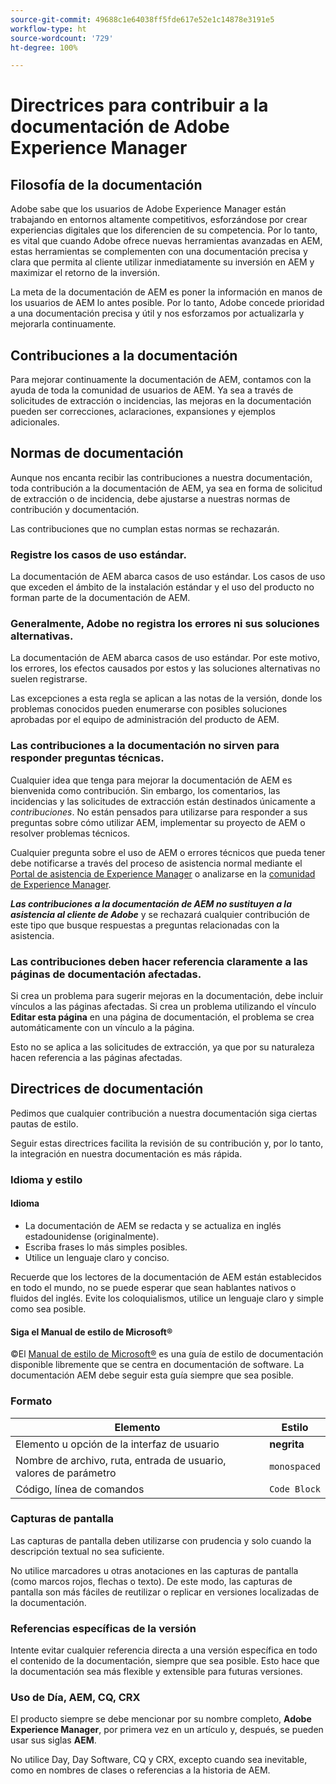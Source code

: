 ```yaml
---
source-git-commit: 49688c1e64038ff5fde617e52e1c14878e3191e5
workflow-type: ht
source-wordcount: '729'
ht-degree: 100%

---
```

# Directrices para contribuir a la documentación de Adobe Experience Manager

## Filosofía de la documentación

Adobe sabe que los usuarios de Adobe Experience Manager están trabajando en entornos altamente competitivos, esforzándose por crear experiencias digitales que los diferencien de su competencia. Por lo tanto, es vital que cuando Adobe ofrece nuevas herramientas avanzadas en AEM, estas herramientas se complementen con una documentación precisa y clara que permita al cliente utilizar inmediatamente su inversión en AEM y maximizar el retorno de la inversión.

La meta de la documentación de AEM es poner la información en manos de los usuarios de AEM lo antes posible. Por lo tanto, Adobe concede prioridad a una documentación precisa y útil y nos esforzamos por actualizarla y mejorarla continuamente.

## Contribuciones a la documentación

Para mejorar continuamente la documentación de AEM, contamos con la ayuda de toda la comunidad de usuarios de AEM. Ya sea a través de solicitudes de extracción o incidencias, las mejoras en la documentación pueden ser correcciones, aclaraciones, expansiones y ejemplos adicionales.

## Normas de documentación

Aunque nos encanta recibir las contribuciones a nuestra documentación, toda contribución a la documentación de AEM, ya sea en forma de solicitud de extracción o de incidencia, debe ajustarse a nuestras normas de contribución y documentación.

Las contribuciones que no cumplan estas normas se rechazarán.

### Registre los casos de uso estándar.

La documentación de AEM abarca casos de uso estándar. Los casos de uso que exceden el ámbito de la instalación estándar y el uso del producto no forman parte de la documentación de AEM.

### Generalmente, Adobe no registra los errores ni sus soluciones alternativas.

La documentación de AEM abarca casos de uso estándar. Por este motivo, los errores, los efectos causados por estos y las soluciones alternativas no suelen registrarse.

Las excepciones a esta regla se aplican a las notas de la versión, donde los problemas conocidos pueden enumerarse con posibles soluciones aprobadas por el equipo de administración del producto de AEM.

### Las contribuciones a la documentación no sirven para responder preguntas técnicas.

Cualquier idea que tenga para mejorar la documentación de AEM es bienvenida como contribución. Sin embargo, los comentarios, las incidencias y las solicitudes de extracción están destinados únicamente a *contribuciones*. No están pensados para utilizarse para responder a sus preguntas sobre cómo utilizar AEM, implementar su proyecto de AEM o resolver problemas técnicos.

Cualquier pregunta sobre el uso de AEM o errores técnicos que pueda tener debe notificarse a través del proceso de asistencia normal mediante el [Portal de asistencia de Experience Manager](https://experienceleague.adobe.com/?support-solution=Experience+Manager?lang=es#support) o analizarse en la [comunidad de Experience Manager](https://experienceleaguecommunities.adobe.com/t5/adobe-experience-manager/ct-p/adobe-experience-manager-community).

***Las contribuciones a la documentación de AEM no sustituyen a la asistencia al cliente de Adobe*** y se rechazará cualquier contribución de este tipo que busque respuestas a preguntas relacionadas con la asistencia.

### Las contribuciones deben hacer referencia claramente a las páginas de documentación afectadas.

Si crea un problema para sugerir mejoras en la documentación, debe incluir vínculos a las páginas afectadas. Si crea un problema utilizando el vínculo **Editar esta página** en una página de documentación, el problema se crea automáticamente con un vínculo a la página.

Esto no se aplica a las solicitudes de extracción, ya que por su naturaleza hacen referencia a las páginas afectadas.

## Directrices de documentación

Pedimos que cualquier contribución a nuestra documentación siga ciertas pautas de estilo.

Seguir estas directrices facilita la revisión de su contribución y, por lo tanto, la integración en nuestra documentación es más rápida.

### Idioma y estilo

#### Idioma

* La documentación de AEM se redacta y se actualiza en inglés estadounidense (originalmente).
* Escriba frases lo más simples posibles.
* Utilice un lenguaje claro y conciso.

Recuerde que los lectores de la documentación de AEM están establecidos en todo el mundo, no se puede esperar que sean hablantes nativos o fluidos del inglés. Evite los coloquialismos, utilice un lenguaje claro y simple como sea posible.

#### Siga el Manual de estilo de Microsoft®

©El [Manual de estilo de Microsoft®](https://learn.microsoft.com/es_es/style-guide/welcome/) es una guía de estilo de documentación disponible libremente que se centra en documentación de software. La documentación AEM debe seguir esta guía siempre que sea posible.

### Formato

| Elemento | Estilo |
|---|---|
| Elemento u opción de la interfaz de usuario | **negrita** |
| Nombre de archivo, ruta, entrada de usuario, valores de parámetro | `monospaced` |
| Código, línea de comandos | ```Code Block``` |

### Capturas de pantalla

Las capturas de pantalla deben utilizarse con prudencia y solo cuando la descripción textual no sea suficiente.

No utilice marcadores u otras anotaciones en las capturas de pantalla (como marcos rojos, flechas o texto). De este modo, las capturas de pantalla son más fáciles de reutilizar o replicar en versiones localizadas de la documentación.

### Referencias específicas de la versión

Intente evitar cualquier referencia directa a una versión específica en todo el contenido de la documentación, siempre que sea posible. Esto hace que la documentación sea más flexible y extensible para futuras versiones.

### Uso de Día, AEM, CQ, CRX

El producto siempre se debe mencionar por su nombre completo, **Adobe Experience Manager**, por primera vez en un artículo y, después, se pueden usar sus siglas **AEM**.

No utilice Day, Day Software, CQ y CRX, excepto cuando sea inevitable, como en nombres de clases o referencias a la historia de AEM.